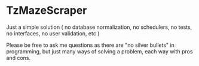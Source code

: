 # TzMazeScraper

Just a simple solution ( no database normalization, no  schedulers, no tests, no interfaces, no user validation, etc ) 

Please be free to ask me questions as there are "no silver bullets" in programming, but just many ways of solving a problem, each way with pros and cons.
